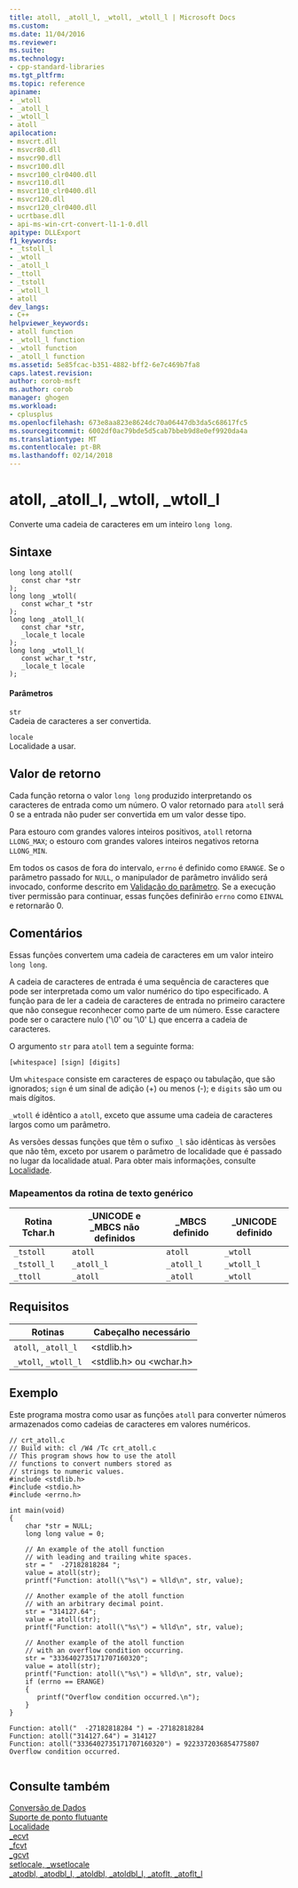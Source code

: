 ```yaml
---
title: atoll, _atoll_l, _wtoll, _wtoll_l | Microsoft Docs
ms.custom: 
ms.date: 11/04/2016
ms.reviewer: 
ms.suite: 
ms.technology:
- cpp-standard-libraries
ms.tgt_pltfrm: 
ms.topic: reference
apiname:
- _wtoll
- _atoll_l
- _wtoll_l
- atoll
apilocation:
- msvcrt.dll
- msvcr80.dll
- msvcr90.dll
- msvcr100.dll
- msvcr100_clr0400.dll
- msvcr110.dll
- msvcr110_clr0400.dll
- msvcr120.dll
- msvcr120_clr0400.dll
- ucrtbase.dll
- api-ms-win-crt-convert-l1-1-0.dll
apitype: DLLExport
f1_keywords:
- _tstoll_l
- _wtoll
- _atoll_l
- _ttoll
- _tstoll
- _wtoll_l
- atoll
dev_langs:
- C++
helpviewer_keywords:
- atoll function
- _wtoll_l function
- _wtoll function
- _atoll_l function
ms.assetid: 5e85fcac-b351-4882-bff2-6e7c469b7fa8
caps.latest.revision: 
author: corob-msft
ms.author: corob
manager: ghogen
ms.workload:
- cplusplus
ms.openlocfilehash: 673e8aa823e8624dc70a06447db3da5c68617fc5
ms.sourcegitcommit: 6002df0ac79bde5d5cab7bbeb9d8e0ef9920da4a
ms.translationtype: MT
ms.contentlocale: pt-BR
ms.lasthandoff: 02/14/2018
---
```

# <a name="atoll-atolll-wtoll-wtolll"></a>atoll, _atoll_l, _wtoll, _wtoll_l
Converte uma cadeia de caracteres em um inteiro `long long`.  
  
## <a name="syntax"></a>Sintaxe  
  
```  
long long atoll(  
   const char *str   
);  
long long _wtoll(  
   const wchar_t *str   
);  
long long _atoll_l(  
   const char *str,  
   _locale_t locale  
);  
long long _wtoll_l(  
   const wchar_t *str,  
   _locale_t locale  
);  
```  
  
#### <a name="parameters"></a>Parâmetros  
 `str`  
 Cadeia de caracteres a ser convertida.  
  
 `locale`  
 Localidade a usar.  
  
## <a name="return-value"></a>Valor de retorno  
 Cada função retorna o valor `long long` produzido interpretando os caracteres de entrada como um número. O valor retornado para `atoll` será 0 se a entrada não puder ser convertida em um valor desse tipo.  
  
 Para estouro com grandes valores inteiros positivos, `atoll` retorna `LLONG_MAX`; o estouro com grandes valores inteiros negativos retorna `LLONG_MIN`.  
  
 Em todos os casos de fora do intervalo, `errno` é definido como `ERANGE`. Se o parâmetro passado for `NULL`, o manipulador de parâmetro inválido será invocado, conforme descrito em [Validação do parâmetro](../../c-runtime-library/parameter-validation.md). Se a execução tiver permissão para continuar, essas funções definirão `errno` como `EINVAL` e retornarão 0.  
  
## <a name="remarks"></a>Comentários  
 Essas funções convertem uma cadeia de caracteres em um valor inteiro `long long`.  
  
 A cadeia de caracteres de entrada é uma sequência de caracteres que pode ser interpretada como um valor numérico do tipo especificado. A função para de ler a cadeia de caracteres de entrada no primeiro caractere que não consegue reconhecer como parte de um número. Esse caractere pode ser o caractere nulo ('\0' ou '\0' L) que encerra a cadeia de caracteres.  
  
 O argumento `str` para `atoll` tem a seguinte forma:  
  
```  
[whitespace] [sign] [digits]  
```  
  
 Um `whitespace` consiste em caracteres de espaço ou tabulação, que são ignorados; `sign` é um sinal de adição (+) ou menos (-); e `digits` são um ou mais dígitos.  
  
 `_wtoll` é idêntico a `atoll`, exceto que assume uma cadeia de caracteres largos como um parâmetro.  
  
 As versões dessas funções que têm o sufixo `_l` são idênticas às versões que não têm, exceto por usarem o parâmetro de localidade que é passado no lugar da localidade atual. Para obter mais informações, consulte [Localidade](../../c-runtime-library/locale.md).  
  
### <a name="generic-text-routine-mappings"></a>Mapeamentos da rotina de texto genérico  
  
|Rotina Tchar.h|_UNICODE e _MBCS não definidos|_MBCS definido|_UNICODE definido|  
|---------------------|--------------------------------------|--------------------|-----------------------|  
|`_tstoll`|`atoll`|`atoll`|`_wtoll`|  
|`_tstoll_l`|`_atoll_l`|`_atoll_l`|`_wtoll_l`|  
|`_ttoll`|`_atoll`|`_atoll`|`_wtoll`|  
  
## <a name="requirements"></a>Requisitos  
  
|Rotinas|Cabeçalho necessário|  
|--------------|---------------------|  
|`atoll`, `_atoll_l`|\<stdlib.h>|  
|`_wtoll`, `_wtoll_l`|\<stdlib.h> ou \<wchar.h>|  
  
## <a name="example"></a>Exemplo  
 Este programa mostra como usar as funções `atoll` para converter números armazenados como cadeias de caracteres em valores numéricos.  
  
```  
// crt_atoll.c  
// Build with: cl /W4 /Tc crt_atoll.c  
// This program shows how to use the atoll   
// functions to convert numbers stored as   
// strings to numeric values.  
#include <stdlib.h>  
#include <stdio.h>  
#include <errno.h>  
  
int main(void)  
{  
    char *str = NULL;  
    long long value = 0;  
  
    // An example of the atoll function  
    // with leading and trailing white spaces.  
    str = "  -27182818284 ";  
    value = atoll(str);  
    printf("Function: atoll(\"%s\") = %lld\n", str, value);  
  
    // Another example of the atoll function   
    // with an arbitrary decimal point.  
    str = "314127.64";  
    value = atoll(str);  
    printf("Function: atoll(\"%s\") = %lld\n", str, value);  
  
    // Another example of the atoll function  
    // with an overflow condition occurring.  
    str = "3336402735171707160320";  
    value = atoll(str);  
    printf("Function: atoll(\"%s\") = %lld\n", str, value);  
    if (errno == ERANGE)  
    {  
       printf("Overflow condition occurred.\n");  
    }  
}  
```  
  
```Output  
Function: atoll("  -27182818284 ") = -27182818284  
Function: atoll("314127.64") = 314127  
Function: atoll("3336402735171707160320") = 9223372036854775807  
Overflow condition occurred.  
  
```  
  
## <a name="see-also"></a>Consulte também  
 [Conversão de Dados](../../c-runtime-library/data-conversion.md)   
 [Suporte de ponto flutuante](../../c-runtime-library/floating-point-support.md)   
 [Localidade](../../c-runtime-library/locale.md)   
 [_ecvt](../../c-runtime-library/reference/ecvt.md)   
 [_fcvt](../../c-runtime-library/reference/fcvt.md)   
 [_gcvt](../../c-runtime-library/reference/gcvt.md)   
 [setlocale, _wsetlocale](../../c-runtime-library/reference/setlocale-wsetlocale.md)   
 [_atodbl, _atodbl_l, _atoldbl, _atoldbl_l, _atoflt, _atoflt_l](../../c-runtime-library/reference/atodbl-atodbl-l-atoldbl-atoldbl-l-atoflt-atoflt-l.md)